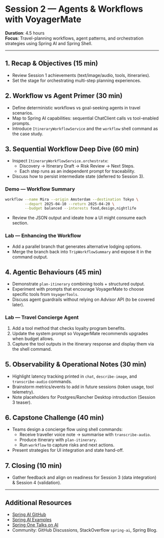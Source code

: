 # Session 2 — Agents & Workflows with VoyagerMate

**Duration**: 4.5 hours  
**Focus**: Travel-planning workflows, agent patterns, and orchestration strategies using Spring AI and Spring Shell.

---

## 1. Recap & Objectives (15 min)
- Review Session 1 achievements (text/image/audio, tools, itineraries).
- Set the stage for orchestrating multi-step planning experiences.

## 2. Workflow vs Agent Primer (30 min)
- Define deterministic workflows vs goal-seeking agents in travel scenarios.
- Map to Spring AI capabilities: sequential ChatClient calls vs tool-enabled prompts.
- Introduce `ItineraryWorkflowService` and the `workflow` shell command as the case study.

## 3. Sequential Workflow Deep Dive (60 min)
- Inspect `ItineraryWorkflowService.orchestrate`:
  - Discovery → Itinerary Draft → Risk Review → Next Steps.
  - Each step runs as an independent prompt for traceability.
- Discuss how to persist intermediate state (deferred to Session 3).

### Demo — Workflow Summary
```bash
workflow --name Mira --origin Amsterdam --destination Tokyo \
         --depart 2025-04-10 --return 2025-04-20 \
         --budget balanced --interests food,design,nightlife
```
- Review the JSON output and ideate how a UI might consume each section.

### Lab — Enhancing the Workflow
- Add a parallel branch that generates alternative lodging options.
- Merge the branch back into `TripWorkflowSummary` and expose it in the command output.

## 4. Agentic Behaviours (45 min)
- Demonstrate `plan-itinerary` combining tools + structured output.
- Experiment with prompts that encourage VoyagerMate to choose specific tools from `VoyagerTools`.
- Discuss agent guardrails without relying on Advisor API (to be covered later).

### Lab — Travel Concierge Agent
1. Add a tool method that checks loyalty program benefits.
2. Update the system prompt so VoyagerMate recommends upgrades when budget allows.
3. Capture the tool outputs in the itinerary response and display them via the shell command.

## 5. Observability & Operational Notes (30 min)
- Highlight latency tracking printed in `chat`, `describe-image`, and `transcribe-audio` commands.
- Brainstorm metrics/events to add in future sessions (token usage, tool telemetry).
- Note placeholders for Postgres/Rancher Desktop introduction (Session 3 teaser).

## 6. Capstone Challenge (40 min)
- Teams design a concierge flow using shell commands:
  - Receive traveller voice note → summarise with `transcribe-audio`.
  - Produce itinerary with `plan-itinerary`.
  - Run `workflow` to capture risks and next actions.
- Present strategies for UI integration and state hand-off.

## 7. Closing (10 min)
- Gather feedback and align on readiness for Session 3 (data integration) & Session 4 (validation).

---

## Additional Resources
- [Spring AI GitHub](https://github.com/spring-projects/spring-ai)
- [Spring AI Examples](https://github.com/spring-projects/spring-ai/tree/main/spring-ai-examples)
- [Spring One Talks on AI](https://spring.io/videos)
- Community: GitHub Discussions, StackOverflow `spring-ai`, Spring Blog.
